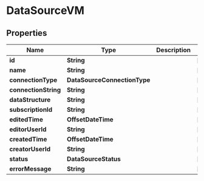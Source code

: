 

# DataSourceVM


## Properties

| Name | Type | Description | Notes |
|------------ | ------------- | ------------- | -------------|
|**id** | **String** |  |  [optional] |
|**name** | **String** |  |  [optional] |
|**connectionType** | **DataSourceConnectionType** |  |  [optional] |
|**connectionString** | **String** |  |  [optional] |
|**dataStructure** | **String** |  |  [optional] |
|**subscriptionId** | **String** |  |  [optional] |
|**editedTime** | **OffsetDateTime** |  |  [optional] |
|**editorUserId** | **String** |  |  [optional] |
|**createdTime** | **OffsetDateTime** |  |  [optional] |
|**creatorUserId** | **String** |  |  [optional] |
|**status** | **DataSourceStatus** |  |  [optional] |
|**errorMessage** | **String** |  |  [optional] |



